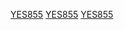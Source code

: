 <a href="https://yes855.org/kh" rel="nofollow">YES855</a>
<a href="https://yes855.org/en" rel="nofollow">YES855</a>
<a href="https://yes855.org/cn" rel="nofollow">YES855</a>
